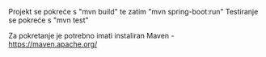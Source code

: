Projekt se pokreće s "mvn build" te zatim "mvn spring-boot:run"
Testiranje se pokreće s "mvn test"

Za pokretanje je potrebno imati instaliran Maven - https://maven.apache.org/
